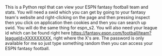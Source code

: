 This is a Python repl that can view your ESPN fantasy football team and stats. 
You will need a swid which you can get by going to your fantasy team's website and right-clicking on the page and then pressing inspect then you click on application then cookies and then you can search up swid. 
You will do the same thing for espn_s2. 
You will also need your league id which can be found right here https://fantasy.espn.com/football/team?leagueId=XXXXXXXXX, right where the X's are.
The password is only available for me so just type something random then you can access your ESPN fantasy football.
